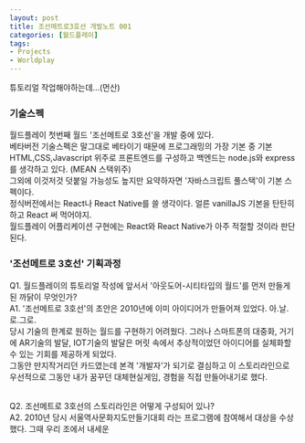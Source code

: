 ```yaml
---
layout: post
title: 조선메트로3호선 개발노트 001
categories: [월드플레이]
tags: 
- Projects
- Worldplay
---
```


튜토리얼 작업해야하는데...(먼산)

### 기술스펙

월드플레이 첫번째 월드 '조선메트로 3호선'을 개발 중에 있다. <br>베타버전 기술스펙은 말그대로 베타이기 때문에 프로그래밍의 가장 기본 중 기본 HTML,CSS,Javascript 위주로 프론트엔드를 구성하고 백엔드는 node.js와 express를 생각하고 있다. (MEAN 스택위주) 
<br> 그외에 이것저것 덧붙일 가능성도 높지만 요약하자면 '자바스크립트 풀스택'이 기본 스펙이다. <br>정식버전에서는 React나 React Native를 쓸 생각이다. 얼른 vanillaJS 기본을 탄탄히 하고 React 써 먹어야지. <br>월드플레이 어플리케이션 구현에는 React와 React Native가 아주 적절할 것이라 판단된다.

### '조선메트로 3호선' 기획과정

Q1. 월드플레이의 튜토리얼 작성에 앞서서 '아웃도어-시티타입의 월드'를 먼저 만들게 된 까닭이 무엇인가?
<br>A1. '조선메트로 3호선'의 초안은 2010년에 이미 아이디어가 만들어져 있었다. 아.날.로.그로. 
<br>당시 기술의 한계로 원하는 월드를 구현하기 어려웠다. 그러나 스마트폰의 대중화, 거기에 AR기술의 발달, IOT기술의 발달은 머릿 속에서 추상적이었던 아이디어를 실체화할 수 있는 기회를 제공하게 되었다. <br> 그동안 만지작거리던 카드였는데 본격 '개발자'가 되기로 결심하고 이 스토리라인으로 우선적으로 그동안 내가 꿈꾸던 대체현실게임, 경험을 직접 만들어내기로 했다.

<br>Q2. 조선메트로 3호선의 스토리라인은 어떻게 구성되어 있나?
<br>A2. 2010년 당시 서울역사문화지도만들기대회 라는 프로그램에 참여해서 대상을 수상했다. 그때 우리 조에서 내세운 

